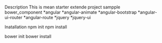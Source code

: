 Description
This is mean starter extende project sampple
bower_component
*angular
*angular-animate
*angular-bootstrap
*angular-ui-router
*angular-route
*jquery
*jquery-ui

Inatallation
 npm init
 npm install

bower init
bower install

